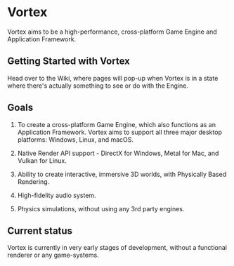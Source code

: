 # Vortex
Vortex aims to be a high-performance, cross-platform Game Engine and Application Framework.  

## Getting Started with Vortex

Head over to the Wiki, where pages will pop-up when Vortex is in a state where there's actually something to see or do with the Engine.

## Goals

1. To create a cross-platform Game Engine, which also functions as an Application Framework. Vortex aims to support all three major desktop platforms: Windows, Linux, and macOS.

2. Native Render API support - DirectX for Windows, Metal for Mac, and Vulkan for Linux.

3. Ability to create interactive, immersive 3D worlds, with Physically Based Rendering.

4. High-fidelity audio system.

5. Physics simulations, without using any 3rd party engines.

## Current status

Vortex is currently in very early stages of development, without a functional renderer or any game-systems. 

